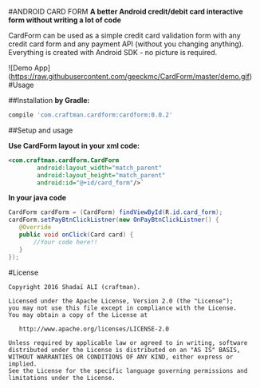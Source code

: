 #ANDROID CARD FORM
**A better Android credit/debit card interactive form without writing a lot of code**

CardForm can be used as a simple credit card validation form with any credit card form and any payment API (without you changing anything). Everything is created with Android SDK - no picture is required.

![Demo App]
(https://raw.githubusercontent.com/geeckmc/CardForm/master/demo.gif)
#Usage

##Installation
**by Gradle:**
 ```gradle
 compile 'com.craftman.cardform:cardform:0.0.2'
```
##Setup and usage

**Use CardForm layout in your xml code:**
```xml
<com.craftman.cardform.CardForm
        android:layout_width="match_parent"
        android:layout_height="match_parent"
        android:id="@+id/card_form"/>`
 ```
 **In your java code**
 ```java
CardForm cardForm = (CardForm) findViewById(R.id.card_form);
cardForm.setPayBtnClickListner(new OnPayBtnClickListner() {
    @Override
    public void onClick(Card card) {
        //Your code here!!
    }
});
```



#License

```
Copyright 2016 Shadaï ALI (craftman).

Licensed under the Apache License, Version 2.0 (the "License");
you may not use this file except in compliance with the License.
You may obtain a copy of the License at

   http://www.apache.org/licenses/LICENSE-2.0
   
Unless required by applicable law or agreed to in writing, software
distributed under the License is distributed on an "AS IS" BASIS,
WITHOUT WARRANTIES OR CONDITIONS OF ANY KIND, either express or implied.
See the License for the specific language governing permissions and
limitations under the License.
```
